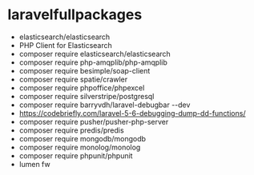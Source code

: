 # laravelfullpackages
- elasticsearch/elasticsearch 
- PHP Client for Elasticsearch
- composer require elasticsearch/elasticsearch
- composer require php-amqplib/php-amqplib
- composer require besimple/soap-client
- composer require spatie/crawler 
- composer require phpoffice/phpexcel
- composer require silverstripe/postgresql
- composer require barryvdh/laravel-debugbar --dev
- https://codebriefly.com/laravel-5-6-debugging-dump-dd-functions/
- composer require  pusher/pusher-php-server
- composer require predis/predis
- composer require mongodb/mongodb
- composer require monolog/monolog
- composer require phpunit/phpunit
- lumen fw
